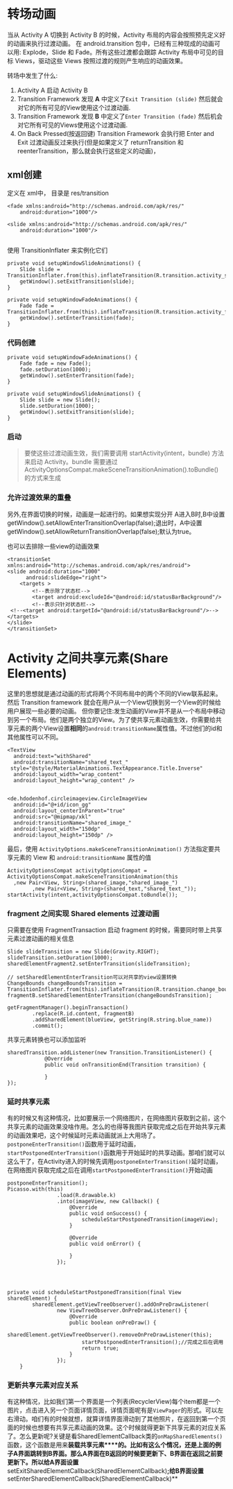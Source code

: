 # 转场动画

当从 Activity A 切换到  Activity B 的时候，Activity 布局的内容会按照预先定义好的动画来执行过渡动画。
在 android.transition 包中，已经有三种现成的动画可以用: Explode，Slide 和 Fade。所有这些过渡都会跟踪
Activity 布局中可见的目标 Views，驱动这些 Views 按照过渡的规则产生响应的动画效果。



转场中发生了什么:

1. Activity A 启动 Activity B
2. Transition Framework 发现 **A** 中定义了`Exit Transition (slide)` 然后就会对它的所有可见的View使用这个过渡动画.
3. Transition Framework 发现 **B** 中定义了`Enter Transition (fade)` 然后机会对它所有可见的Views使用这个过渡动画.
4. On Back Pressed(按返回键) Transition Framework 会执行把 Enter and Exit 过渡动画反过来执行(但是如果定义了 returnTransition 和 reenterTransition，那么就会执行这些定义的动画)，



## xml创建

定义在 xml中， 目录是 res/transition

```
<fade xmlns:android="http://schemas.android.com/apk/res/"
    android:duration="1000"/>
    
<slide xmlns:android="http://schemas.android.com/apk/res/"
    android:duration="1000"/>
 
```

使用 TransitionInflater 来实例化它们

```
private void setupWindowSlideAnimations() {
    Slide slide =      TransitionInflater.from(this).inflateTransition(R.transition.activity_slide);
    getWindow().setExitTransition(slide);
}

private void setupWindowFadeAnimations() {
    Fade fade = TransitionInflater.from(this).inflateTransition(R.transition.activity_fade);
    getWindow().setEnterTransition(fade);
}
```

### 代码创建

```
private void setupWindowFadeAnimations() {
    Fade fade = new Fade();
    fade.setDuration(1000);
    getWindow().setEnterTransition(fade);
}

private void setupWindowSlideAnimations() {
    Slide slide = new Slide();
    slide.setDuration(1000);
    getWindow().setExitTransition(slide);
}
```

### 启动

> 要使这些过渡动画生效，我们需要调用 startActivity(intent，bundle) 方法来启动 Activity。bundle 需要通过 ActivityOptionsCompat.makeSceneTransitionAnimation().toBundle() 的方式来生成



### 允许过渡效果的重叠

另外,在界面切换的时候，动画是一起进行的。如果想实现分开
A进入B时,B中设置getWindow().setAllowEnterTransitionOverlap(false);退出时，A中设置 getWindow().setAllowReturnTransitionOverlap(false);默认为true。

也可以去排除一些view的动画效果

```
<transitionSet xmlns:android="http://schemas.android.com/apk/res/android">
<slide android:duration="1000"
      android:slideEdge="right">
    <targets >
        <!--表示除了状态栏-->
        <target android:excludeId="@android:id/statusBarBackground"/>
        <!--表示只针对状态栏-->
 <!--<target android:targetId="@android:id/statusBarBackground"/>-->  </targets>
</slide>
</transitionSet>
```



# Activity 之间共享元素(Share Elements)

这里的思想就是通过动画的形式将两个不同布局中的两个不同的View联系起来。
然后 Transition framework 就会在用户从一个View切换到另一个View的时候给用户展现一些必要的动画。
但你要记住:发生动画的View并不是从一个布局中移动到另一个布局。他们是两个独立的View。为了使共享元素动画生效，你需要给共享元素的两个View设置**相同**的`android:transitionName`属性值。不过他们的id和其他属性可以不同。

```
<TextView
  android:text="withShared"
  android:transitionName="shared_text_"
 style="@style/MaterialAnimations.TextAppearance.Title.Inverse"
  android:layout_width="wrap_content"
  android:layout_height="wrap_content" />


<de.hdodenhof.circleimageview.CircleImageView
  android:id="@+id/icon_gg"
  android:layout_centerInParent="true"
  android:src="@mipmap/xkl"
  android:transitionName="shared_image_"
  android:layout_width="150dp"
  android:layout_height="150dp" />
```



最后，使用 `ActivityOptions.makeSceneTransitionAnimation()` 方法指定要共享元素的 View 和
`android:transitionName` 属性的值

```
ActivityOptionsCompat activityOptionsCompat = ActivityOptionsCompat.makeSceneTransitionAnimation(this
  ,new Pair<View, String>(shared_image,"shared_image_")
        ,new Pair<View, String>(shared_text,"shared_text_"));
startActivity(intent,activityOptionsCompat.toBundle());
```



### fragment 之间实现 Shared elements 过渡动画

只需要在使用 FragmentTransaction 启动 fragment 的时候，需要同时带上共享元素过渡动画的相关信息

```
Slide slideTransition = new Slide(Gravity.RIGHT);
slideTransition.setDuration(1000);
sharedElementFragment2.setEnterTransition(slideTransition);

// setSharedElementEnterTransition可以对共享的view设置转换
ChangeBounds changeBoundsTransition = TransitionInflater.from(this).inflateTransition(R.transition.change_bounds);
fragmentB.setSharedElementEnterTransition(changeBoundsTransition);

getFragmentManager().beginTransaction()
        .replace(R.id.content, fragmentB)
        .addSharedElement(blueView, getString(R.string.blue_name))
        .commit();
```

共享元素转换也可以添加监听

```
sharedTransition.addListener(new Transition.TransitionListener() {
            @Override
            public void onTransitionEnd(Transition transition) {
                
            }
});
```



### 延时共享元素

有的时候又有这种情况，比如要展示一个网络图片，在网络图片获取到之前，这个共享元素的动画效果没啥作用。怎么的也得等我图片获取完成之后在开始共享元素的动画效果吧，这个时候延时元素动画就派上大用场了。 `postponeEnterTransition()`函数用于延时动画，`startPostponedEnterTransition()`函数用于开始延时的共享动画。那咱们就可以这么干了，在Activity进入的时候先调用`postponeEnterTransition()`延时动画，在网络图片获取完成之后在调用`startPostponedEnterTransition()`开始动画

```
postponeEnterTransition();
Picasso.with(this)
                .load(R.drawable.k)
                .into(imageView, new Callback() {
                    @Override
                    public void onSuccess() {
                        scheduleStartPostponedTransition(imageView);
                    }

                    @Override
                    public void onError() {

                    }
                });




private void scheduleStartPostponedTransition(final View sharedElement) {
        sharedElement.getViewTreeObserver().addOnPreDrawListener(
                new ViewTreeObserver.OnPreDrawListener() {
                    @Override
                    public boolean onPreDraw() {
                        sharedElement.getViewTreeObserver().removeOnPreDrawListener(this);
                        startPostponedEnterTransition();//完成之后在调用
                        return true;
                    }
                });
    }
```

### 更新共享元素对应关系

有这种情况，比如我们第一个界面是一个列表(RecyclerView)每个item都是一个图片，点击进入另一个页面详情页面，详情页面呢有是`ViewPager`的形式。可以左右滑动。咱们有的时候就想，就算详情界面滑动到了其他照片，在返回到第一个页面的时候也想要有共享元素动画的效果。这个时候就得更新下共享元素的对应关系了。怎么更新呢?关键是看SharedElementCallback类的`onMapSharedElements()`函数，这个函数是用来**装载共享元素****的。比如有这么个情况，还是上面的例子A界面跳转到B界面。那么A界面在B返回的时候要更新下、B界面在返回之前要更新下。所以给A界面设置**setExitSharedElementCallback(SharedElementCallback)**;给B界面设置**setEnterSharedElementCallback(SharedElementCallback)**